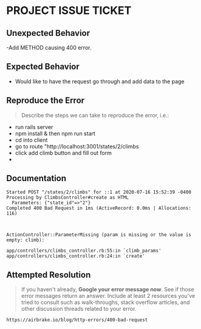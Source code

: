 # PROJECT ISSUE TICKET


## Unexpected Behavior

-Add METHOD causing 400 error. 

## Expected Behavior

- Would like to have the request go through and add data to the page

## Reproduce the Error

> Describe the steps we can take to reproduce the error, i.e.:

- run rails server
- npm install & then npm run start
- cd into client 
- go to route "http://localhost:3001/states/2/climbs
- click add climb button and fill out form
- 



## Documentation

> 



```
Started POST "/states/2/climbs" for ::1 at 2020-07-16 15:52:39 -0400
Processing by ClimbsController#create as HTML
  Parameters: {"state_id"=>"2"}
Completed 400 Bad Request in 1ms (ActiveRecord: 0.0ms | Allocations: 116)



ActionController::ParameterMissing (param is missing or the value is empty: climb):

app/controllers/climbs_controller.rb:55:in `climb_params'
app/controllers/climbs_controller.rb:24:in `create'

```

## Attempted Resolution

> If you haven't already, **Google your error message now**. See if those error messages return an answer. Include at least 2 resources you've tried to consult such as walk-throughs, stack overflow articles, and other discussion threads related to your error.

```
https://airbrake.io/blog/http-errors/400-bad-request

```
